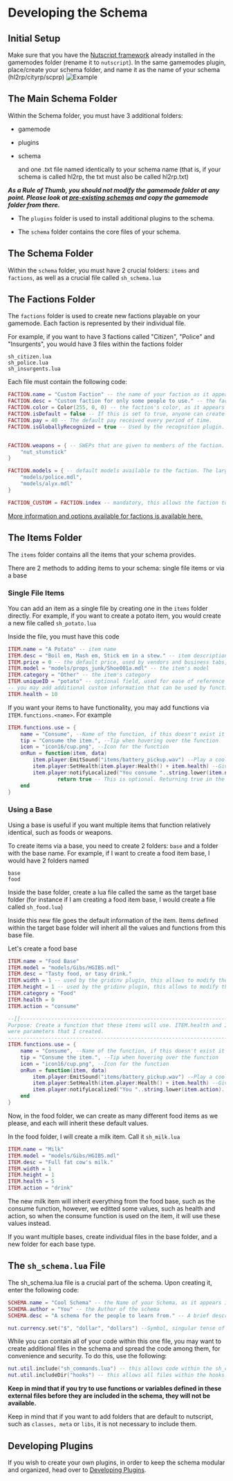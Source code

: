 # Developing the Schema

## **Initial Setup**

Make sure that you have the [Nutscript framework](https://github.com/NutScript/NutScript) already installed in the gamemodes folder (rename it to ```nutscript```).
In the same gamemodes plugin, place/create your schema folder, and name it as the name of your schema (hl2rp/cityrp/scprp)
![Example](https://i.imgur.com/bKgG8L0.png)

## **The Main Schema Folder**

Within the Schema folder, you must have 3 additional folders:

* gamemode
* plugins
* schema

    and one .txt file named identically to your schema name (that is, if your schema is called hl2rp, the txt must also be called hl2rp.txt)

_**As a Rule of Thumb, you should not modify the gamemode folder at any point. Please look at [pre-existing schemas](installation/Getting_Started.md#Schemas) and copy the gamemode folder from there.**_

* The ```plugins``` folder is used to install additional plugins to the schema.

* The ```schema``` folder contains the core files of your schema.

## **The Schema Folder**

Within the ```schema``` folder, you must have 2 crucial folders: ```items``` and ```factions```, as well as a crucial file called ```sh_schema.lua```

## **The Factions Folder**

The ```factions``` folder is used to create new factions playable on your gamemode. Each faction is represented by their individual file.

For example, if you want to have 3 factions called "Citizen", "Police" and "Insurgents", you would have 3 files within the factions folder

```
sh_citizen.lua
sh_police.lua
sh_insurgents.lua
```

Each file must contain the following code:

```lua
FACTION.name = "Custom Faction" -- the name of your faction as it appears in-game
FACTION.desc = "Custom faction for only some people to use." -- the faction's description, as seen in the character creation screen
FACTION.color = Color(255, 0, 0) -- the faction's color, as it appears in the scoreboard
FACTION.isDefault = false -- If this is set to true, anyone can create a character within this faction. If false, players would require a whitelist, or a character would require a transfer
FACTION.pay = 40 -- The default pay received every period of time.
FACTION.isGloballyRecognized = true -- Used by the recognition plugin. If this is set to true, characters within the faction are automatically recognized.


FACTION.weapons = { -- SWEPs that are given to members of the faction. Be advised that these are not items, rather SWEPs, therefore they do not fill the inventory, and cannot be dropped.
	"nut_stunstick"
}

FACTION.models = { -- default models available to the faction. The larger the list here, the bigger the options of models are for players when creating a new character
	"models/police.mdl",
	"models/alyx.mdl"
}

FACTION_CUSTOM = FACTION.index -- mandatory, this allows the faction to be indexed in code elsewhere. Replace FACTION_CUSTOM with FACTION_#### where #### is a unique string for your faction.
```

[More information and options available for factions is available here.](development/Factions.md)

## **The Items Folder**

The ```items``` folder contains all the items that your schema provides.

There are 2 methods to adding items to your schema: single file items or via a base

### **Single File Items**

You can add an item as a single file by creating one in the ```items``` folder directly. For example, if you want to create a potato item, you would create a new file called ```sh_potato.lua```

Inside the file, you must have this code

```lua
ITEM.name = "A Potato" -- item name
ITEM.desc = "Boil em, Mash em, Stick em in a stew." -- item description
ITEM.price = 0 -- the default price, used by vendors and business tabs, for instance
ITEM.model = "models/props_junk/Shoe001a.mdl" -- the item's model
ITEM.category = "Other" -- the item's category
ITEM.uniqueID = "potato" -- optional field, used for ease of reference in code
-- you may add additional custom information that can be used by functions that use the item
ITEM.health = 10
```

If you want your items to have functionality, you may add functions via ```ITEM.functions.<name>```. For example

```lua
ITEM.functions.use = {
    name = "Consume", --Name of the function, if this doesn't exist it'll use "use"
    tip = "Consume the item.", --Tip when hovering over the function
    icon = "icon16/cup.png", --Icon for the function
    onRun = function(item, data)
        item.player:EmitSound("items/battery_pickup.wav") --Play a cool sound
        item.player:SetHealth(item.player:Health() + item.health) --Give health to player when they consume
        item.player:notifyLocalized("You consume "..string.lower(item.name).." for "..item.health.." health.") --Send message to player
                return true -- This is optional. Returning true in the function deletes the item from the inventory. This is useful if you want single-use items, however, if you want to avoid that, remove the return
    end
}
```

### **Using a Base**

Using a base is useful if you want multiple items that function relatively identical, such as foods or weapons.

To create items via a base, you need to create 2 folders: ```base``` and a folder with the base name. For example, if I want to create a food item base, I would have 2 folders named

```
base
food
```

Inside the base folder, create a lua file called the same as the target base folder (for instance if I am creating a food item base, I would create a file called ```sh_food.lua```)

Inside this new file goes the default information of the item. Items defined within the target base folder will inherit all the values and functions from this base file.

Let's create a food base

```lua
ITEM.name = "Food Base"
ITEM.model = "models/Gibs/HGIBS.mdl"
ITEM.desc = "Tasty food, or tasy drink."
ITEM.width = 1 -- used by the gridinv plugin, this allows to modify the size of the item within the inventory
ITEM.height = 1 -- used by the gridinv plugin, this allows to modify the size of the item within the inventory
ITEM.category = "Food"
ITEM.health = 0
ITEM.action = "consume"

--[[-------------------------------------------------------------------------
Purpose: Create a function that these items will use. ITEM.health and ITEM.action
were parameters that I created.
---------------------------------------------------------------------------]]
ITEM.functions.use = {
    name = "Consume", --Name of the function, if this doesn't exist it'll use "use"
    tip = "Consume the item.", --Tip when hovering over the function
    icon = "icon16/cup.png", --Icon for the function
    onRun = function(item, data)
        item.player:EmitSound("items/battery_pickup.wav") --Play a cool sound
        item.player:SetHealth(item.player:Health() + item.health) --Give health to player when they consume
        item.player:notifyLocalized("You "..string.lower(item.action).." "..string.lower(item.name).." for "..item.health.." health.") --Send message to player
    end
}
```

Now, in the food folder, we can create as many different food items as we please, and each will inherit these default values.

In the food folder, I will create a milk item. Call it ```sh_milk.lua```

```lua
ITEM.name = "Milk"
ITEM.model = "models/Gibs/HGIBS.mdl"
ITEM.desc = "Full fat cow's milk."
ITEM.width = 1
ITEM.height = 1
ITEM.health = 5
ITEM.action = "drink"
```

The new milk item will inherit everything from the food base, such as the consume function, however, we editted some values, such as health and action, so when the consume function is used on the item, it will use these values instead.

If you want multiple bases, create individual files in the base folder, and a new folder for each base type.

## **The ```sh_schema.lua``` File**

The sh_schema.lua file is a crucial part of the schema. Upon creating it, enter the following code:

```lua
SCHEMA.name = "Cool Schema" -- the Name of your Schema, as it appears in-game
SCHEMA.author = "You" -- the Author of the schema
SCHEMA.desc = "A schema for the people to learn from." -- A brief description of what the gamemode is about

nut.currency.set("$", "dollar", "dollars") --Symbol, singular tense of currency, plural tense of currency
```

While you can contain all of your code within this one file, you may want to create additional files in the schema and spread the code among them, for convenience and security.
To do this, use the following:

```lua
nut.util.include("sh_commands.lua") -- this allows code within the sh_commands.lua file to be readable by the schema.
nut.util.includeDir("hooks") -- this allows all files within the hooks folder in the schema folder to be readable by the schema
```

**Keep in mind that if you try to use functions or variables defined in these external files before they are included in the schema, they will not be available.**

Keep in mind that if you want to add folders that are default to nutscript, such as ```classes, meta``` or ```libs```, it is not necessary to include them.

## **Developing Plugins**

If you wish to create your own plugins, in order to keep the schema modular and organized, head over to [Developing Plugins](development/developingplugins.md).
